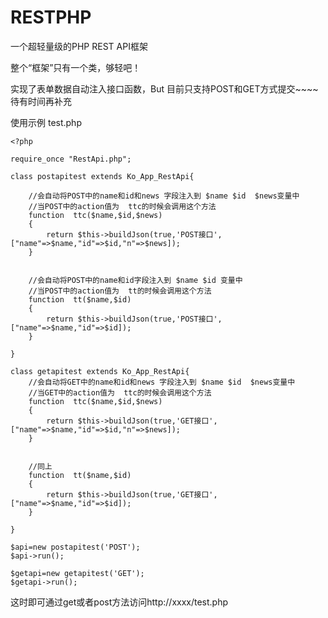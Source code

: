 # RESTPHP
一个超轻量级的PHP REST API框架

整个“框架”只有一个类，够轻吧！

实现了表单数据自动注入接口函数，But 目前只支持POST和GET方式提交~~~~ 待有时间再补充

使用示例 test.php

    <?php

    require_once "RestApi.php";

    class postapitest extends Ko_App_RestApi{

        //会自动将POST中的name和id和news 字段注入到 $name $id  $news变量中
        //当POST中的action值为  ttc的时候会调用这个方法
        function  ttc($name,$id,$news)
        {
            return $this->buildJson(true,'POST接口',["name"=>$name,"id"=>$id,"n"=>$news]);
        }


        //会自动将POST中的name和id字段注入到 $name $id 变量中
        //当POST中的action值为  tt的时候会调用这个方法
        function  tt($name,$id)
        {
            return $this->buildJson(true,'POST接口',["name"=>$name,"id"=>$id]);
        }

    }

    class getapitest extends Ko_App_RestApi{
        //会自动将GET中的name和id和news 字段注入到 $name $id  $news变量中
        //当GET中的action值为  ttc的时候会调用这个方法
        function  ttc($name,$id,$news)
        {
            return $this->buildJson(true,'GET接口',["name"=>$name,"id"=>$id,"n"=>$news]);
        }


        //同上
        function  tt($name,$id)
        {
            return $this->buildJson(true,'GET接口',["name"=>$name,"id"=>$id]);
        }

    }

    $api=new postapitest('POST');
    $api->run();

    $getapi=new getapitest('GET');
    $getapi->run();



这时即可通过get或者post方法访问http://xxxx/test.php
